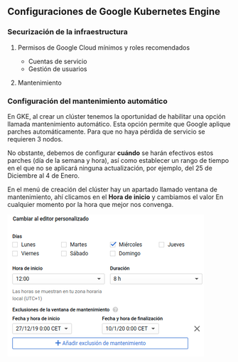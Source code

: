 ## Configuraciones de Google Kubernetes Engine

### Securización de la infraestructura
1.  Permisos de Google Cloud mínimos y roles recomendados
    * Cuentas de servicio
    * Gestión de usuarios

2.  Mantenimiento


### Configuración del mantenimiento automático

En GKE, al crear un clúster tenemos la oportunidad de habilitar una opción llamada mantenimiento automático. Esta opción
permite que Google aplique parches automáticamente. Para que no haya pérdida de servicio se requieren 3 nodos.

No obstante, debemos de configurar **cuándo** se harán efectivos estos parches (día de la semana y hora), así como establecer
un rango de tiempo en el que no se aplicará ninguna actualización, por ejemplo, del 25 de Diciembre al 4 de Enero.

En el menú de creación del clúster hay un apartado llamado ventana de mantenimiento, ahí clicamos en el **Hora de inicio** y
cambiamos el valor En cualquier momento por la hora que mejor nos convenga.

![horario](imagenes/horario.png)